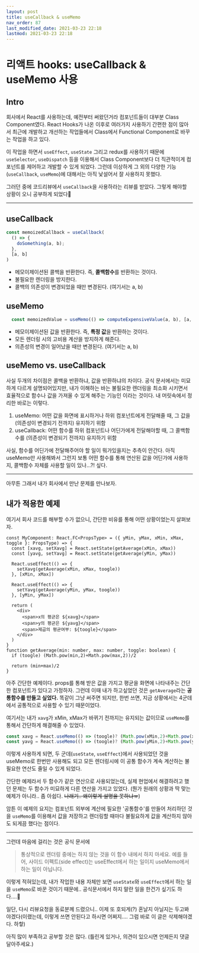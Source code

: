 ```yaml
---
layout: post
title: useCallback & useMemo
nav_order: 87
last_modified_date: 2021-03-23 22:18
lastmod: 2021-03-23 22:18
---
```


# **리액트 hooks: useCallback & useMemo 사용**
## Intro
회사에서 React를 사용하는데, 예전부터 써왔던거라 컴포넌트들이 대부분 Class Component였다. React Hooks가 나온 이후로 여러가지 사용하기 간편한 점이 많아서 최근에 개발하고 개선하는 작업들에서 Class에서 Functional Component로 바꾸는 작업을 하고 있다.

이 작업을 하면서 `useEffect`, `useState` 그리고 redux를 사용하기 때문에 `useSelector`, `useDispatch` 등을 이용해서 Class Component보다 더 직관적이게 컴포넌트를 제어하고 개발할 수 있게 되었다. 그런데 이상하게 그 외의 다양한 기능(`useCallback`, `useMemo`)에 대해서는 아직 낯설어서 잘 사용하지 못했다.

그러던 중에 코드리뷰에서 `useCallback`을 사용하라는 리뷰를 받았다. 그렇게 해야할 상황이 오니 공부하게 되었다🤣

* * *

## useCallback
```typescript
const memoizedCallback = useCallback(
  () => {
    doSomething(a, b);
  },
  [a, b]
)
```
* 메모이제이션된 <span class='text-purple-000'>콜백</span>을 반환한다. 즉, **콜백함수**를 반환하는 것이다. 
* 불필요한 렌더링을 방지한다.
* 콜백의 의존성이 변경되었을 때만 변경된다. (여기서는 a, b)

## useMemo
```typescript
  const memoizedValue = useMemo(() => computeExpensiveValue(a, b), [a, b])
```
* 메모이제이션된 <span class='text-purple-000'>값</span>을 반환한다. 즉, **특정 값**을 반환하는 것이다.
* 모든 렌더링 시의 고비용 계산을 방지하게 해준다.
* 의존성의 변경이 일어났을 때만 변경된다. (여기서는 a, b)

## useMemo vs. useCallback
사실 두개의 차이점은 콜백을 반환하냐, 값을 반환하냐의 차이다.
공식 문서에서는 미묘하게 다르게 설명되어있지만, 내가 이해하는 바는 불필요한 렌더링을 최소화 시키면서 효율적으로 함수나 값을 가져올 수 있게 해주는 기능인 이라는 것이다.
내 머릿속에서 정리한 바로는 이렇다.
1. useMemo: 어떤 값을 화면에 표시하거나 하위 컴포넌트에게 전달해줄 때, 그 값을 (의존성이 변경되기 전까지) 유지하기 위함
2. useCallback: 어떤 함수를 하위 컴포넌트나 어딘가에게 전달해야할 때, 그 콜백함수를 (의존성이 변경되기 전까지) 유지하기 위함

사실, 함수를 어딘가에 전달해주어야 할 일이 뭐가있을지는 추측이 안간다. 아직 useMemo만 사용해봐서 그런지 보통 어떤 함수를 통해 연산된 값을 어딘가에 사용하지, 콜백함수 자체를 사용할 일이 있나...?! 싶다.

* * *

아무튼 그래서 내가 회사에서 만난 문제를 만나보자.

## 내가 적용한 예제
여기서 회사 코드를 해부할 수가 없으니, 간단한 비유를 통해 어떤 상황이었는지 살펴보자.
```tsx
const MyComponent: React.FC<PropsType> = ({ yMin, yMax, xMin, xMax, toggle }: PropsType) => {
  const [xavg, setXavg] = React.setState(getAverage(xMin, xMax))
  const [yavg, setYavg] = React.setState(getAverage(yMin, yMax))

  React.useEffect(() => {
    setXavg(getAverage(xMin, xMax, toogle))
  }, [xMin, xMax])

  React.useEffect(() => {
    setYavg(getAverage(yMin, yMax, toogle))
  }, [yMin, yMax])

  return (
    <div>
      <span>x의 평균은 ${xavg}</span>
      <span>y의 평균은 ${yavg}</span>
      <span>제곱의 평균여부: ${toogle}</span>
    </div>
  )
}
function getAverage(min: number, max: number, toggle: boolean) {
  if (toogle) (Math.pow(min,2)+Math.pow(max,2))/2

  return (min+max)/2
}
```
아주 간단한 예제이다. props를 통해 받은 값을 가지고 평균을 화면에 나타내주는 간단한 컴포넌트가 있다고 가정하자.
그런데 이때 내가 하고싶었던 것은 `getAverage`라는 **공통함수를 만들고 싶었다.** 똑같이 그냥 써주면 되지만, 한번 쓰면, 지금 상황에서는 4군데에서 공통적으로 사용할 수 있기 때문이었다.

여기서는 내가 `xavg`가 xMin, xMax가 바뀌기 전까지는 유지되는 <span class='text-purple-000'>값</span>이므로 `useMemo`를 통해서 간단하게 해결해줄 수 있었다.
```typescript
const xavg = React.useMemo(() => (toogle)? (Math.pow(xMin,2)+Math.pow(xMax,2))/2 : (xMin+xMax)/2, [xMin, xMax, toogle])
const yavg = React.useMemo(() => (toogle)? (Math.pow(yMin,2)+Math.pow(yMax,2))/2 : (yMin+yMax)/2, [yMin, yMax, toogle])
```
이렇게 사용하게 되면, 두 군데(`useState`, `useEffect`)에서 사용되었던 것을 useMemo로 한번만 사용해도 되고 모든 렌더링시에 이 공통 함수가 계속 계산하는 불필요한 연산도 줄일 수 있게 되었다.

간단한 예제라서 두 함수가 같은 연산으로 사용되었는데, 실제 현업에서 해결하려고 했던 문제는 두 함수가 미묘하게 다른 연산을 가지고 있었다. (뭔가 원래의 상황과 딱 맞는 예제가 아니라.. 좀 아쉽다. ~~나래기.. 왜이렇게 설명을 못하냐ㅠ~~)

암튼 이 예제의 요지는 컴포넌트 외부에 계산에 필요한 '공통함수'를 만들어 처리하던 것을 `useMemo`를 이용해서 값을 저장하고 렌더링할 때마다 불필요하게 값을 계산하지 않아도 되게끔 했다는 점이다.

* * *

그런데 마음에 걸리는 것은 공식 문서에
> <span class='text-purple-000'>통상적으로 렌더링 중에는 하지 않는 것을 이 함수 내에서 하지 마세요. 예를 들어, 사이드 이펙트(side effect)는 useEffect에서 하는 일이지 useMemo에서 하는 일이 아닙니다.<span>

이렇게 적혀있는데, 내가 작업한 내용 자체만 보면 `useState`와 `useEffect`에서 하는 일을 `useMemo`로 바꾼 것이기 때문에.. 공식문서에서 하지 말란 일을 한건가 싶기도 하다....🤔

일단, 다시 리뷰요청을 동료분께 드렸으니.. 이제 또 호되게(?) 혼날지 아닐지는 두고봐야겠다(이랬는데, 이렇게 쓰면 안된다고 하시면 어쩌지.... 그럼 바로 이 글은 삭제해야겠다. 하핳)


아직 많이 부족하고 공부할 것은 많다. (틀린게 있거나, 의견이 있으시면 언제든지 댓글 달아주세요.)